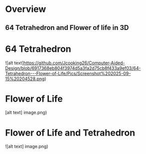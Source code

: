 # Overview 
## 64 Tetrahedron and Flower of life in 3D 
# 64 Tetrahedron
![alt text]https://github.com/Jcooking26/Computer-Aided-Design/blob/6917368eb804f3974d5a3fa2d75cb8f433a9ef03/64-Tetrahedron---Flower-of-Life/Pics/Screenshot%202025-09-15%20204528.png)

# Flower of Life
[alt text]
image.png)

# Flower of Life and Tetrahedron
![alt text]
image.png)

